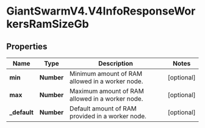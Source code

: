 # GiantSwarmV4.V4InfoResponseWorkersRamSizeGb

## Properties
Name | Type | Description | Notes
------------ | ------------- | ------------- | -------------
**min** | **Number** | Minimum amount of RAM allowed in a worker node. | [optional] 
**max** | **Number** | Maximum amount of RAM allowed in a worker node. | [optional] 
**_default** | **Number** | Default amount of RAM provided in a worker node. | [optional] 


